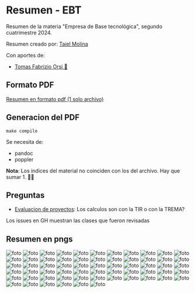 # Resumen - EBT
Resumen de la materia "Empresa de Base tecnológica", segundo cuatrimestre 2024.

Resumen creado por: [Taiel Molina](https://github.com/Taielmolina01 "El arquitecto") 

Con aportes de: 
- [Tomas Fabrizio Orsi 🍋](https://github.com/lima-limon-inc)

## Formato PDF
[Resumen en formato pdf (1 solo archivo)](https://github.com/Taielmolina01/EBT/releases/download/1.0/Resumen-EBT-Primer-Parcial-Molina-Orsi-2C-2024.pdf "Click me ^_^")

## Generacion del PDF

```shell
make compile
```

Se necesita de:
- pandoc
- poppler

**Nota**: Los indices del material no coinciden con los del archivo. Hay que sumar 1. 🥤🧄 

## Preguntas 
- [Evaluacion de proyectos](clase_10_07): Los calculos son con la TIR o con la TREMA?


Los issues en GH muestran las clases que fueron revisadas

## Resumen en pngs
![foto](resumen-en-pngs/resumen-0.png)
![foto](resumen-en-pngs/resumen-1.png)
![foto](resumen-en-pngs/resumen-2.png)
![foto](resumen-en-pngs/resumen-3.png)
![foto](resumen-en-pngs/resumen-4.png)
![foto](resumen-en-pngs/resumen-5.png)
![foto](resumen-en-pngs/resumen-6.png)
![foto](resumen-en-pngs/resumen-7.png)
![foto](resumen-en-pngs/resumen-8.png)
![foto](resumen-en-pngs/resumen-9.png)
![foto](resumen-en-pngs/resumen-10.png)
![foto](resumen-en-pngs/resumen-11.png)
![foto](resumen-en-pngs/resumen-12.png)
![foto](resumen-en-pngs/resumen-13.png)
![foto](resumen-en-pngs/resumen-14.png)
![foto](resumen-en-pngs/resumen-15.png)
![foto](resumen-en-pngs/resumen-16.png)
![foto](resumen-en-pngs/resumen-17.png)
![foto](resumen-en-pngs/resumen-18.png)
![foto](resumen-en-pngs/resumen-19.png)
![foto](resumen-en-pngs/resumen-20.png)
![foto](resumen-en-pngs/resumen-21.png)
![foto](resumen-en-pngs/resumen-22.png)
![foto](resumen-en-pngs/resumen-23.png)
![foto](resumen-en-pngs/resumen-24.png)
![foto](resumen-en-pngs/resumen-25.png)
![foto](resumen-en-pngs/resumen-26.png)
![foto](resumen-en-pngs/resumen-27.png)
![foto](resumen-en-pngs/resumen-28.png)
![foto](resumen-en-pngs/resumen-29.png)
![foto](resumen-en-pngs/resumen-30.png)
![foto](resumen-en-pngs/resumen-31.png)
![foto](resumen-en-pngs/resumen-32.png)
![foto](resumen-en-pngs/resumen-33.png)
![foto](resumen-en-pngs/resumen-34.png)
![foto](resumen-en-pngs/resumen-35.png)
![foto](resumen-en-pngs/resumen-36.png)
![foto](resumen-en-pngs/resumen-37.png)
![foto](resumen-en-pngs/resumen-38.png)
![foto](resumen-en-pngs/resumen-39.png)
![foto](resumen-en-pngs/resumen-40.png)
![foto](resumen-en-pngs/resumen-41.png)
![foto](resumen-en-pngs/resumen-42.png)
![foto](resumen-en-pngs/resumen-43.png)
![foto](resumen-en-pngs/resumen-44.png)
![foto](resumen-en-pngs/resumen-45.png)
![foto](resumen-en-pngs/resumen-46.png)
![foto](resumen-en-pngs/resumen-47.png)
![foto](resumen-en-pngs/resumen-48.png)
![foto](resumen-en-pngs/resumen-49.png)
![foto](resumen-en-pngs/resumen-50.png)
![foto](resumen-en-pngs/resumen-51.png)
![foto](resumen-en-pngs/resumen-52.png)
![foto](resumen-en-pngs/resumen-53.png)
![foto](resumen-en-pngs/resumen-54.png)
![foto](resumen-en-pngs/resumen-55.png)
![foto](resumen-en-pngs/resumen-56.png)
![foto](resumen-en-pngs/resumen-57.png)
![foto](resumen-en-pngs/resumen-58.png)
![foto](resumen-en-pngs/resumen-59.png)
![foto](resumen-en-pngs/resumen-60.png)
